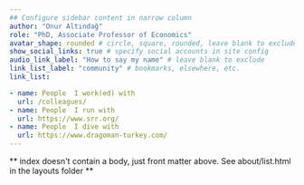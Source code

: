 ```yaml
---
## Configure sidebar content in narrow column
author: "Onur Altındağ"
role: "PhD, Associate Professor of Economics"
avatar_shape: rounded # circle, square, rounded, leave blank to exclude
show_social_links: true # specify social accounts in site config
audio_link_label: "How to say my name" # leave blank to exclude
link_list_label: "community" # bookmarks, elsewhere, etc.
link_list:

- name: People  I work(ed) with  
  url: /colleagues/
- name: People  I run with 
  url: https://www.srr.org/ 
- name: People  I dive with  
  url: https://www.dragoman-turkey.com/
---
```


** index doesn't contain a body, just front matter above.
See about/list.html in the layouts folder **